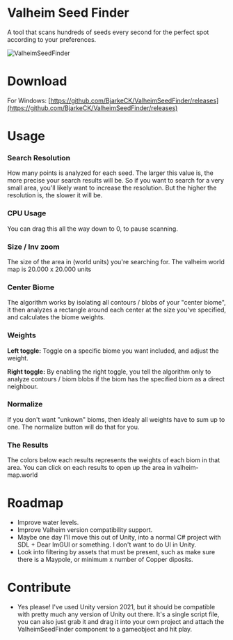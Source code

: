 # Valheim Seed Finder
A tool that scans hundreds of seeds every second for the perfect spot according to your preferences.

![ValheimSeedFinder](https://github.com/BjarkeCK/ValheimSeedFinder/blob/main/Src/Images/ValheimSeedFinder.gif?raw=true)

# Download
For Windows: [https://github.com/BjarkeCK/ValheimSeedFinder/releases](https://github.com/BjarkeCK/ValheimSeedFinder/releases)

# Usage

### Search Resolution
How many points is analyzed for each seed. The larger this value is, the more precise your search results will be. So if you want to search for a very small area, you'll likely want to increase the resolution. But the higher the resolution is, the slower it will be.

### CPU Usage
You can drag this all the way down to 0, to pause scanning.

### Size / Inv zoom
The size of the area in (world units) you're searching for. The valheim world map is 20.000 x 20.000 units

### Center Biome
The algorithm works by isolating all contours / blobs of your "center biome", it then analyzes a rectangle around each center at the size you've specified, and calculates the biome weights.

### Weights
**Left toggle:** Toggle on a specific biome you want included, and adjust the weight.

**Right toggle:** By enabling the right toggle, you tell the algorithm only to analyze contours / biom blobs if the biom has the specified biom as a direct neighbour.

### Normalize
If you don't want "unkown" bioms, then idealy all weights have to sum up to one. The normalize button will do that for you.

### The Results
The colors below each results represents the weights of each biom in that area. You can click on each results to open up the area in valheim-map.world

# Roadmap
* Improve water levels.
* Improve Valheim version compatibility support.
* Maybe one day I'll move this out of Unity, into a normal C# project with SDL + Dear ImGUI or something. I don't want to do UI in Unity.
* Look into filtering by assets that must be present, such as make sure there is a Maypole, or minimum x number of Copper diposits.

# Contribute
* Yes please! I've used Unity version 2021, but it should be compatible with pretty much any version of Unity out there. It's a single script file, you can also  just grab it and drag it into your own project and attach the ValheimSeedFinder component to a gameobject and hit play.

